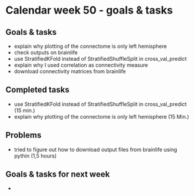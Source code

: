 # Calendar week 50 - goals & tasks

## Goals & tasks
- explain why plotting of the connectome is only left hemisphere
- check outputs on brainlife
- use StratifiedKFold instead of StratifiedShuffleSplit in cross_val_predict
- explain why I used correlation as connectivity measure
- download connectivity matrices from brainlife



## Completed tasks
- use StratifiedKFold instead of StratifiedShuffleSplit in cross_val_predict (15 min.)
- explain why plotting of the connectome is only left hemisphere (15 Min.)

## Problems
- tried to figure out how to download output files from brainlife using pythin (1,5 hours)

## Goals & tasks for next week
- 